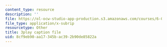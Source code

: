 ```yaml
---
content_type: resource
description: ''
file: https://ol-ocw-studio-app-production.s3.amazonaws.com/courses/6-00sc-introduction-to-computer-science-and-programming-spring-2011/8cf9eb90aa17345bac392b90de85822a_UHRhUufAlE4.srt
file_type: application/x-subrip
resourcetype: Other
title: 3play caption file
uid: 8cf9eb90-aa17-345b-ac39-2b90de85822a
---
```


